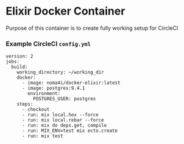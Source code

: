 # Elixir Docker Container

Purpose of this container is to create fully working setup for CircleCI

### Example CircleCI `config.yml`

```
version: 2
jobs:
  build:
    working_directory: ~/working_dir
    docker:
      - image: noma4i/docker-elixir:latest
      - image: postgres:9.4.1
        environment:
          POSTGRES_USER: postgres
    steps:
      - checkout
      - run: mix local.hex --force
      - run: mix local.rebar --force
      - run: mix do deps.get, compile
      - run: MIX_ENV=test mix ecto.create
      - run: mix test
```
